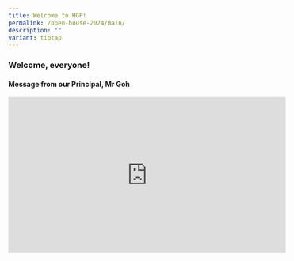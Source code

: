 ```yaml
---
title: Welcome to HGP!
permalink: /open-house-2024/main/
description: ""
variant: tiptap
---
```

<h3><strong>Welcome, everyone!</strong></h3>
<h4>Message from our Principal, Mr Goh</h4>
<div class="iframe-wrapper">
<iframe height="315" width="560" allowfullscreen="true" frameborder="0" src="https://www.youtube.com/embed/HIRos8H2I9w"></iframe>
</div>
<p></p>